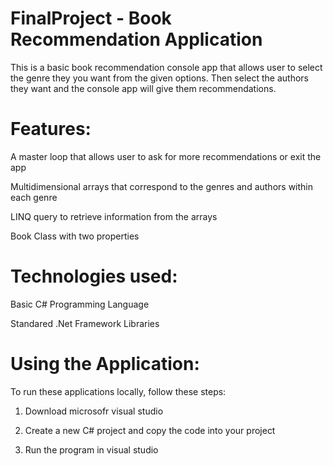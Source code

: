 # FinalProject - Book Recommendation Application 

This is a basic book recommendation console app that allows user to select the genre they you want from the given options. Then select the authors they want and the console app will give them recommendations. 

# Features:

A master loop that allows user to ask for more recommendations or exit the app

Multidimensional arrays that correspond to the genres and authors within each genre

LINQ query to retrieve information from the arrays

Book Class with two properties

# Technologies used: 

Basic C# Programming Language 

Standared .Net Framework Libraries 

# Using the Application: 
To run these applications locally, follow these steps:

1. Download microsofr visual studio

2. Create a new C# project and copy the code into your project

3. Run the program in visual studio 
